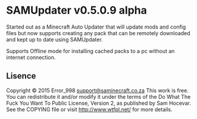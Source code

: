 SAMUpdater v0.5.0.9 alpha
=========================

Started out as a Minecraft Auto Updater that will update mods and config files
but now supports creating any pack that can be remotely downloaded and kept up
to date using SAMUpdater.

Supports Offline mode for installing cached packs to a pc without an internet
connection.

Lisence
-------
Copyright © 2015 Error_998 <support@saminecraft.co.za>
This work is free. You can redistribute it and/or modify it under the
terms of the Do What The Fuck You Want To Public License, Version 2,
as published by Sam Hocevar. See the COPYING file or visit
http://www.wtfpl.net/ for more details.